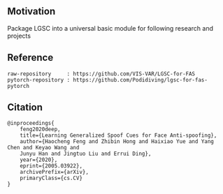 ## Motivation
Package LGSC into a universal basic module for following research and projects

## Reference
```
raw-repository     : https://github.com/VIS-VAR/LGSC-for-FAS
pytorch-repository : https://github.com/Podidiving/lgsc-for-fas-pytorch
```

## Citation
```
@inproceedings{
    feng2020deep,
    title={Learning Generalized Spoof Cues for Face Anti-spoofing},
    author={Haocheng Feng and Zhibin Hong and Haixiao Yue and Yang Chen and Keyao Wang and
    Junyu Han and Jingtuo Liu and Errui Ding},
    year={2020},
    eprint={2005.03922},
    archivePrefix={arXiv},
    primaryClass={cs.CV}
}
```
